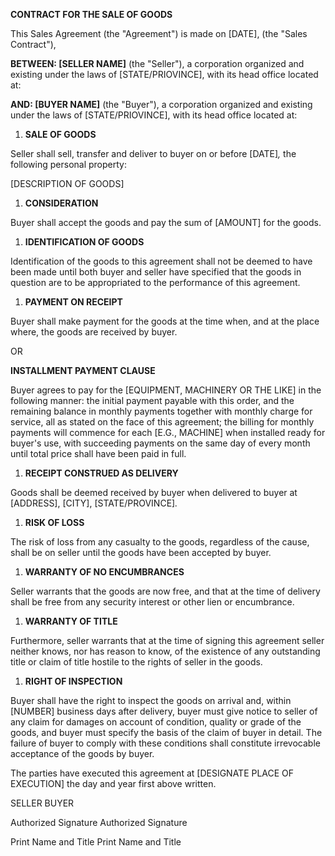 **CONTRACT FOR THE SALE OF GOODS**

This Sales Agreement (the "Agreement") is made on \[DATE\], (the "Sales
Contract"),

**BETWEEN: \[SELLER NAME\]** (the "Seller"), a corporation organized and
existing under the laws of \[STATE/PRIOVINCE\], with its head office
located at:

**AND: \[BUYER NAME\]** (the \"Buyer\"), a corporation organized and
existing under the laws of \[STATE/PRIOVINCE\], with its head office
located at:

1.  **SALE OF GOODS**

Seller shall sell, transfer and deliver to buyer on or before
\[DATE\]*,* the following personal property:

\[DESCRIPTION OF GOODS\]

1.  **CONSIDERATION**

Buyer shall accept the goods and pay the sum of \[AMOUNT\] for the
goods.

1.  **IDENTIFICATION OF GOODS**

Identification of the goods to this agreement shall not be deemed to
have been made until both buyer and seller have specified that the goods
in question are to be appropriated to the performance of this agreement.

1.  **PAYMENT ON RECEIPT**

Buyer shall make payment for the goods at the time when, and at the
place where, the goods are received by buyer.

OR

**INSTALLMENT PAYMENT CLAUSE**

Buyer agrees to pay for the \[EQUIPMENT, MACHINERY OR THE LIKE\] in the
following manner: the initial payment payable with this order, and the
remaining balance in monthly payments together with monthly charge for
service, all as stated on the face of this agreement; the billing for
monthly payments will commence for each \[E.G., MACHINE\] when installed
ready for buyer's use, with succeeding payments on the same day of every
month until total price shall have been paid in full.

1.  **RECEIPT CONSTRUED AS DELIVERY**

Goods shall be deemed received by buyer when delivered to buyer at
\[ADDRESS\], \[CITY\], \[STATE/PROVINCE\]*.*

1.  **RISK OF LOSS**

The risk of loss from any casualty to the goods, regardless of the
cause, shall be on seller until the goods have been accepted by buyer.

1.  **WARRANTY OF NO ENCUMBRANCES**

Seller warrants that the goods are now free, and that at the time of
delivery shall be free from any security interest or other lien or
encumbrance.

1.  **WARRANTY OF TITLE**

Furthermore, seller warrants that at the time of signing this agreement
seller neither knows, nor has reason to know, of the existence of any
outstanding title or claim of title hostile to the rights of seller in
the goods.

1.  **RIGHT OF INSPECTION**

Buyer shall have the right to inspect the goods on arrival and, within
\[NUMBER\] business days after delivery, buyer must give notice to
seller of any claim for damages on account of condition, quality or
grade of the goods, and buyer must specify the basis of the claim of
buyer in detail. The failure of buyer to comply with these conditions
shall constitute irrevocable acceptance of the goods by buyer.

The parties have executed this agreement at \[DESIGNATE PLACE OF
EXECUTION\] the day and year first above written.

SELLER BUYER

Authorized Signature Authorized Signature

Print Name and Title Print Name and Title
